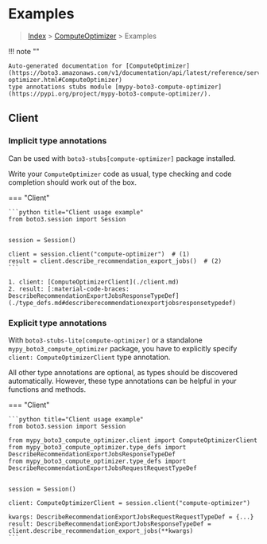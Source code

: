 # Examples

> [Index](../README.md) > [ComputeOptimizer](./README.md) > Examples

!!! note ""

    Auto-generated documentation for [ComputeOptimizer](https://boto3.amazonaws.com/v1/documentation/api/latest/reference/services/compute-optimizer.html#ComputeOptimizer)
    type annotations stubs module [mypy-boto3-compute-optimizer](https://pypi.org/project/mypy-boto3-compute-optimizer/).

## Client

### Implicit type annotations

Can be used with `boto3-stubs[compute-optimizer]` package installed.

Write your `ComputeOptimizer` code as usual,
type checking and code completion should work out of the box.


=== "Client"

    ```python title="Client usage example"
    from boto3.session import Session


    session = Session()

    client = session.client("compute-optimizer")  # (1)
    result = client.describe_recommendation_export_jobs()  # (2)
    ```

    1. client: [ComputeOptimizerClient](./client.md)
    2. result: [:material-code-braces: DescribeRecommendationExportJobsResponseTypeDef](./type_defs.md#describerecommendationexportjobsresponsetypedef) 






### Explicit type annotations

With `boto3-stubs-lite[compute-optimizer]`
or a standalone `mypy_boto3_compute_optimizer` package, you have to explicitly specify `client: ComputeOptimizerClient` type annotation.

All other type annotations are optional, as types should be discovered automatically.
However, these type annotations can be helpful in your functions and methods.


=== "Client"

    ```python title="Client usage example"
    from boto3.session import Session

    from mypy_boto3_compute_optimizer.client import ComputeOptimizerClient
    from mypy_boto3_compute_optimizer.type_defs import DescribeRecommendationExportJobsResponseTypeDef
    from mypy_boto3_compute_optimizer.type_defs import DescribeRecommendationExportJobsRequestRequestTypeDef


    session = Session()

    client: ComputeOptimizerClient = session.client("compute-optimizer")

    kwargs: DescribeRecommendationExportJobsRequestRequestTypeDef = {...}
    result: DescribeRecommendationExportJobsResponseTypeDef = client.describe_recommendation_export_jobs(**kwargs)
    ```






